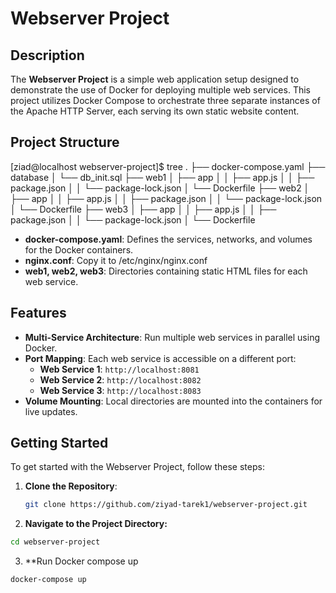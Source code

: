 # Webserver Project

## Description

The **Webserver Project** is a simple web application setup designed to demonstrate the use of Docker for deploying multiple web services. This project utilizes Docker Compose to orchestrate three separate instances of the Apache HTTP Server, each serving its own static website content.

## Project Structure
[ziad@localhost webserver-project]$ tree
.
├── docker-compose.yaml
├── database
│   └── db_init.sql
├── web1
│   ├── app
│   │   ├── app.js
│   │   ├── package.json
│   │   └── package-lock.json
│   └── Dockerfile
├── web2
│   ├── app
│   │   ├── app.js
│   │   ├── package.json
│   │   └── package-lock.json
│   └── Dockerfile
├── web3
│   ├── app
│   │   ├── app.js
│   │   ├── package.json
│   │   └── package-lock.json
│   └── Dockerfile
    
- **docker-compose.yaml**: Defines the services, networks, and volumes for the Docker containers.
- **nginx.conf**: Copy it to /etc/nginx/nginx.conf
- **web1, web2, web3**: Directories containing static HTML files for each web service.

## Features

- **Multi-Service Architecture**: Run multiple web services in parallel using Docker.
- **Port Mapping**: Each web service is accessible on a different port:
  - **Web Service 1**: `http://localhost:8081`
  - **Web Service 2**: `http://localhost:8082`
  - **Web Service 3**: `http://localhost:8083`
- **Volume Mounting**: Local directories are mounted into the containers for live updates.

## Getting Started

To get started with the Webserver Project, follow these steps:

1. **Clone the Repository**:
   ```bash
   git clone https://github.com/ziyad-tarek1/webserver-project.git
   ```
   
2. **Navigate to the Project Directory:**
  ```bash
cd webserver-project
```
3. **Run Docker compose up
``` bash
docker-compose up
```
 
